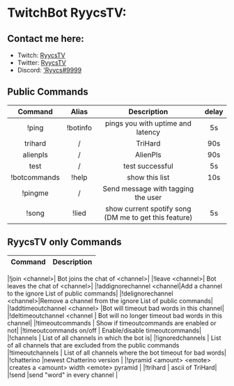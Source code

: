 # TwitchBot RyycsTV:

## Contact me here:
* Twitch: [RyycsTV](https://www.twitch.tv/ryycstv)
* Twitter: [RyycsTV](https://twitter.com/ryycstv)
* Discord: ['Ryycs#9999](https://discordapp.com/users/444940928797638676/)

## Public Commands

| Command  | Alias  | Description  | delay |
|:-----------:|:-----------:|:------------:|:------:|
|!ping     |!botinfo     |pings you with uptime and latency |5s     |
|trihard   |/      |TriHard      |90s    |
|alienpls  |/      |AlienPls     |90s    |
|test      |/      |test successful|5s   |
|!botcommands |!help  |show this list|10s   |
|!pingme  |/  |Send message with tagging the user|
|!song     |!lied  |show current spotify song (DM me to get this feature)|5s   |

## RyycsTV only Commands

| Command | Description |
|----------|:-----------:|

|!join \<channel>| Bot joins the chat of \<channel>|
|!leave \<channel>| Bot leaves the chat of \<channel>|
|!addignorechannel \<channel|Add a channel to the ignore List of public commands|
|!delignorechannel \<channel>|Remove a channel from the ignore List of public commands|
|!addtimeoutchannel \<channel> |Bot will timeout bad words in this channel|
|!deltimeoutchannel \<channel | Bot will no longer timeout bad words in this channel|
|!timeoutcommands | Show if timeoutcommands are enabled or not|
|!timeoutcommands on/off | Enable/disable timeoutcommands|
|!channels | List of all channels in which the bot is|
|!ignoredchannels | List of all channels that are excluded from the public commands
|!timeoutchannels | List of all channels where the bot timeout for bad words|
|!chatterino |newest Chatterino version  |
|!pyramid \<amount> \<emote> |creates a \<amount> width \<emote> pyramid  |
|!trihard | ascii of TriHard|
|!send |send "word" in every channel  |
